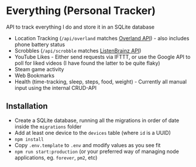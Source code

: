 # Everything (Personal Tracker)

API to track everything I do and store it in an SQLite database

* Location Tracking (`/api/overland` matches
  [Overland API](https://github.com/aaronpk/Overland-iOS#api)) - also includes
  phone battery status
* Scrobbles (`/api/scrobble` matches [ListenBrainz API](https://listenbrainz-server.readthedocs.io/en/latest/dev/api.html))
* YouTube Likes - Either send requests via IFTTT, or use the Google API to poll
  for liked videos (I have found the latter to be quite flaky)
* Steam game activity
* Web Bookmarks
* Health (time-tracking, sleep, steps, food, weight) - Currently all manual 
  input using the internal CRUD-API

## Installation

* Create a SQLite database, running all the migrations in order of date inside
  the `migrations` folder
* Add at least one device to the `devices` table (where `id` is a UUID)
* `npm install`
* Copy `.env.template` to `.env` and modify values as you see fit
* `npm run start:production` (or your preferred way of managing node 
  applications, eg. `forever`, `pm2`, etc)
